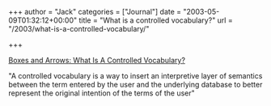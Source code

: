 +++
author = "Jack"
categories = ["Journal"]
date = "2003-05-09T01:32:12+00:00"
title = "What is a controlled vocabulary?"
url = "/2003/what-is-a-controlled-vocabulary/"

+++

[Boxes and Arrows: What Is A Controlled Vocabulary?][1]
  

  
"A controlled vocabulary is a way to insert an interpretive layer of semantics between the term entered by the user and the underlying database to better represent the original intention of the terms of the user"

 [1]: http://www.boxesandarrows.com/archives/what_is_a_controlled_vocabulary.php
